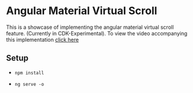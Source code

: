 # Angular Material Virtual Scroll

This is a showcase of implementing the angular material virtual scroll feature. (Currently in CDK-Experimental).
To view the video accompanying this implementation [click here](https://youtu.be/zlgmN2ItFzM)

## Setup

* `npm install`

* `ng serve -o`
